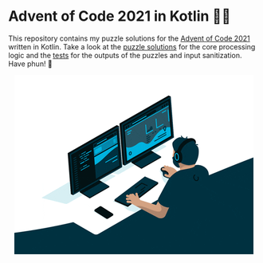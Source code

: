 # Advent of Code 2021 in Kotlin 🎄🎅

This repository contains my puzzle solutions for the [Advent of Code 2021](https://adventofcode.com/) written in Kotlin. Take a look at the [puzzle solutions](src/main/kotlin)
for the core processing logic and the [tests](src/test/kotlin) for the outputs of the puzzles and input sanitization. Have phun! 🌊

<p align="center">
  <img alt="coding-gif" src="/gif/coding.gif" />
</p>
